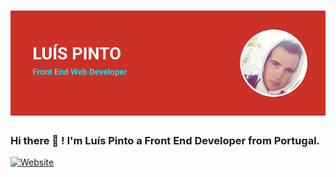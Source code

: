 # ![preview](banner.png)

### Hi there 👋 ! I'm Luís Pinto a Front End Developer from Portugal.


<a href="https://reactjs.org/" target="_blank"><img alt="Website" src="https://img.shields.io/twitter/url?color=%2342d4f5&label=React&logo=React&style=for-the-badge&url=https%3A%2F%2Freactjs.org%2F"></a>
